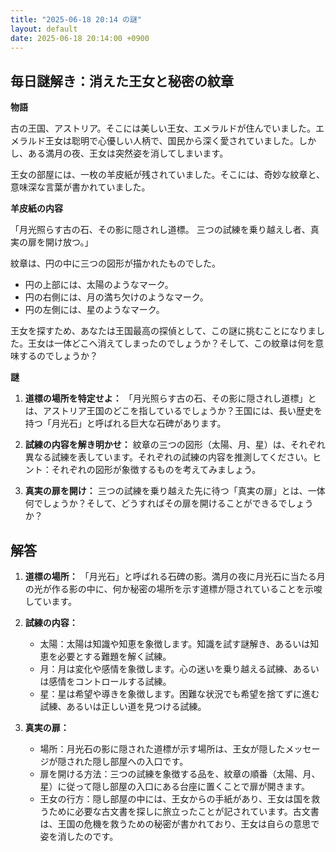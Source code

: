 ```yaml
---
title: "2025-06-18 20:14 の謎"
layout: default
date: 2025-06-18 20:14:00 +0900
---
```

## 毎日謎解き：消えた王女と秘密の紋章

**物語**

古の王国、アストリア。そこには美しい王女、エメラルドが住んでいました。エメラルド王女は聡明で心優しい人柄で、国民から深く愛されていました。しかし、ある満月の夜、王女は突然姿を消してしまいます。

王女の部屋には、一枚の羊皮紙が残されていました。そこには、奇妙な紋章と、意味深な言葉が書かれていました。

**羊皮紙の内容**

「月光照らす古の石、その影に隠されし道標。
三つの試練を乗り越えし者、真実の扉を開け放つ。」

紋章は、円の中に三つの図形が描かれたものでした。
*   円の上部には、太陽のようなマーク。
*   円の右側には、月の満ち欠けのようなマーク。
*   円の左側には、星のようなマーク。

王女を探すため、あなたは王国最高の探偵として、この謎に挑むことになりました。王女は一体どこへ消えてしまったのでしょうか？そして、この紋章は何を意味するのでしょうか？

**謎**

1.  **道標の場所を特定せよ：** 「月光照らす古の石、その影に隠されし道標」とは、アストリア王国のどこを指しているでしょうか？王国には、長い歴史を持つ「月光石」と呼ばれる巨大な石碑があります。

2.  **試練の内容を解き明かせ：** 紋章の三つの図形（太陽、月、星）は、それぞれ異なる試練を表しています。それぞれの試練の内容を推測してください。ヒント：それぞれの図形が象徴するものを考えてみましょう。

3.  **真実の扉を開け：** 三つの試練を乗り越えた先に待つ「真実の扉」とは、一体何でしょうか？そして、どうすればその扉を開けることができるでしょうか？

## 解答

1.  **道標の場所：** 「月光石」と呼ばれる石碑の影。満月の夜に月光石に当たる月の光が作る影の中に、何か秘密の場所を示す道標が隠されていることを示唆しています。

2.  **試練の内容：**
    *   太陽：太陽は知識や知恵を象徴します。知識を試す謎解き、あるいは知恵を必要とする難題を解く試練。
    *   月：月は変化や感情を象徴します。心の迷いを乗り越える試練、あるいは感情をコントロールする試練。
    *   星：星は希望や導きを象徴します。困難な状況でも希望を捨てずに進む試練、あるいは正しい道を見つける試練。

3.  **真実の扉：**
    *   場所：月光石の影に隠された道標が示す場所は、王女が隠したメッセージが隠された隠し部屋への入口です。
    *   扉を開ける方法：三つの試練を象徴する品を、紋章の順番（太陽、月、星）に従って隠し部屋の入口にある台座に置くことで扉が開きます。
    *   王女の行方：隠し部屋の中には、王女からの手紙があり、王女は国を救うために必要な古文書を探しに旅立ったことが記されています。古文書は、王国の危機を救うための秘密が書かれており、王女は自らの意思で姿を消したのです。
